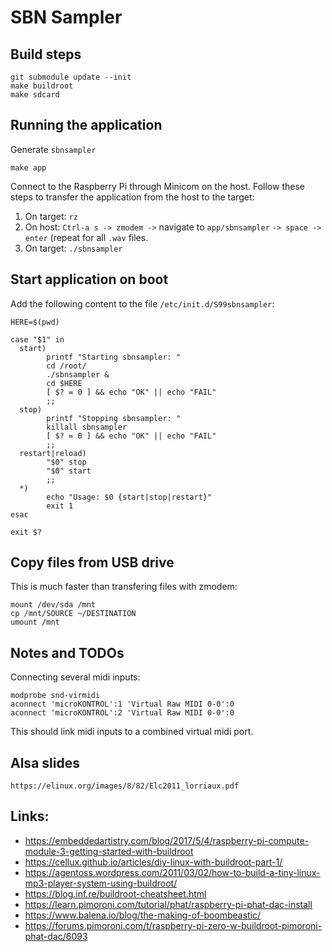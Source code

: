 # SBN Sampler

## Build steps

    git submodule update --init
    make buildroot
    make sdcard

## Running the application

Generate `sbnsampler`

    make app

Connect to the Raspberry Pi through Minicom on the host. Follow these steps to transfer the application from the host to the target:

1. On target: `rz`
2. On host: `Ctrl-a s -> zmodem ->` navigate to `app/sbnsampler` `-> space -> enter` (repeat for all `.wav` files.
3. On target: `./sbnsampler`

## Start application on boot

Add the following content to the file `/etc/init.d/S99sbnsampler`:

    HERE=$(pwd)

    case "$1" in
      start)
            printf "Starting sbnsampler: "
            cd /root/
            ./sbnsampler &
            cd $HERE
            [ $? = 0 ] && echo "OK" || echo "FAIL"
            ;;
      stop)
            printf "Stopping sbnsampler: "
            killall sbnsampler
            [ $? = 0 ] && echo "OK" || echo "FAIL"
            ;;
      restart|reload)
            "$0" stop
            "$0" start
            ;;
      *)
            echo "Usage: $0 {start|stop|restart}"
            exit 1
    esac

    exit $?

## Copy files from USB drive

This is much faster than transfering files with zmodem:

    mount /dev/sda /mnt
    cp /mnt/SOURCE ~/DESTINATION
    umount /mnt

## Notes and TODOs

Connecting several midi inputs:

    modprobe snd-virmidi
    aconnect 'microKONTROL':1 'Virtual Raw MIDI 0-0':0
    aconnect 'microKONTROL':2 'Virtual Raw MIDI 0-0':0

This should link midi inputs to a combined virtual midi port.


## Alsa slides

    https://elinux.org/images/8/82/Elc2011_lorriaux.pdf

## Links:

- <https://embeddedartistry.com/blog/2017/5/4/raspberry-pi-compute-module-3-getting-started-with-buildroot>
- <https://cellux.github.io/articles/diy-linux-with-buildroot-part-1/>
- <https://agentoss.wordpress.com/2011/03/02/how-to-build-a-tiny-linux-mp3-player-system-using-buildroot/>
- <https://blog.inf.re/buildroot-cheatsheet.html>
- <https://learn.pimoroni.com/tutorial/phat/raspberry-pi-phat-dac-install>
- <https://www.balena.io/blog/the-making-of-boombeastic/>
- <https://forums.pimoroni.com/t/raspberry-pi-zero-w-buildroot-pimoroni-phat-dac/6093>
